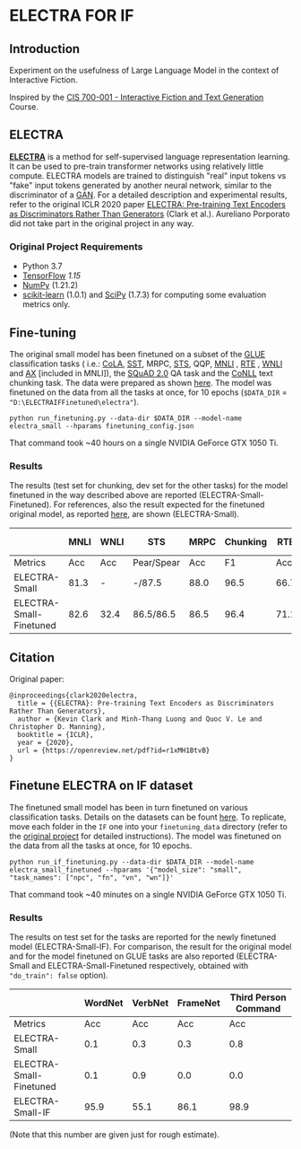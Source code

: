 # ELECTRA FOR IF

## Introduction

Experiment on the usefulness of Large Language Model in the context of Interactive Fiction.

Inspired by
the [CIS 700-001 - Interactive Fiction and Text Generation](https://interactive-fiction-class.org/index.html)
Course.

## ELECTRA

[**ELECTRA**](https://github.com/google-research/electra) is a method for self-supervised language representation
learning. It can be used to pre-train transformer networks using relatively little compute. ELECTRA models are trained
to distinguish "real" input tokens vs "fake" input tokens generated by another neural network, similar to the
discriminator of a [GAN](https://arxiv.org/pdf/1406.2661.pdf). For a detailed description and experimental results,
refer to the original ICLR 2020 paper
[ELECTRA: Pre-training Text Encoders as Discriminators Rather Than Generators](https://openreview.net/pdf?id=r1xMH1BtvB)
(Clark et al.). Aureliano Porporato did not take part in the original project in any way.

### Original Project Requirements

* Python 3.7
* [TensorFlow](https://www.tensorflow.org/) _1.15_
* [NumPy](https://numpy.org/) (1.21.2)
* [scikit-learn](https://scikit-learn.org/stable/) (1.0.1) and [SciPy](https://www.scipy.org/) (1.7.3) for computing
  some evaluation metrics only.

## Fine-tuning

The original small model has been finetuned on a subset of the [GLUE](https://gluebenchmark.com/) classification tasks (
i.e.: [CoLA](https://nyu-mll.github.io/CoLA/), [SST](https://nlp.stanford.edu/sentiment/index.html),
MRPC, [STS](http://ixa2.si.ehu.eus/stswiki/index.php/STSbenchmark), QQP, [MNLI](https://cims.nyu.edu/~sbowman/)
, [RTE](https://aclweb.org/aclwiki/Recognizing_Textual_Entailment)
, [WNLI](https://cs.nyu.edu/~davise/papers/WinogradSchemas/WS.html) and [AX](https://gluebenchmark.com/diagnostics)
[included in MNLI]), the [SQuAD 2.0](https://rajpurkar.github.io/SQuAD-explorer/) QA task and the
[CoNLL](https://www.clips.uantwerpen.be/conll2000/chunking/) text chunking task. The data were prepared as
shown [here](https://github.com/google-research/electra#setup-1). The model was finetuned on the data from all the tasks
at once, for 10 epochs (`$DATA_DIR` = `"D:\ELECTRAIFFinetuned\electra"`).

`python run_finetuning.py --data-dir $DATA_DIR --model-name electra_small --hparams finetuning_config.json`

That command took ~40 hours on a single NVIDIA GeForce GTX 1050 Ti.

### Results

The results (test set for chunking, dev set for the other tasks) for the model finetuned in the way described above are
reported (ELECTRA-Small-Finetuned). For references, also the result expected for the finetuned original model, as
reported [here](https://github.com/google-research/electra#expected-results), are shown (ELECTRA-Small).

|  | MNLI | WNLI | STS | MRPC | Chunking | RTE | QQP | SST | SQuAD 2.0 | CoLA |
| --- | --- | --- | --- | --- | ---  | --- | --- | --- | --- | --- |
| Metrics | Acc | Acc | Pear/Spear | Acc  | F1 | Acc | Acc | Acc | EM | MCC |
| ELECTRA-Small | 81.3 | - | -/87.5 |  88.0 | 96.5  | 66.7 | 89.0 | 91.2 | 70.1 | 57.0 |
| ELECTRA-Small-Finetuned | 82.6 | 32.4 | 86.5/86.5 |  86.5 | 96.4 | 71.1 | 90.3 | 89.8 | 70.1 |  49.7 |

## Citation

Original paper:

```
@inproceedings{clark2020electra,
  title = {{ELECTRA}: Pre-training Text Encoders as Discriminators Rather Than Generators},
  author = {Kevin Clark and Minh-Thang Luong and Quoc V. Le and Christopher D. Manning},
  booktitle = {ICLR},
  year = {2020},
  url = {https://openreview.net/pdf?id=r1xMH1BtvB}
}
```

## Finetune ELECTRA on IF dataset

The finetuned small model has been in turn finetuned on various classification tasks. Details on the datasets can be
fount [here](https://github.com/aporporato/jericho-corpora). To replicate, move each folder in the `IF` one into
your `finetuning_data` directory (refer to
the [original project](https://github.com/google-research/electra#finetune-electra-on-a-glue--task) for detailed
instructions). The model was finetuned on the data from all the tasks at once, for 10 epochs.

```
python run_if_finetuning.py --data-dir $DATA_DIR --model-name electra_small_finetuned --hparams '{"model_size": "small", "task_names": ["npc", "fn", "vn", "wn"]}'
```

That command took ~40 minutes on a single NVIDIA GeForce GTX 1050 Ti.

### Results

The results on test set for the tasks are reported for the newly finetuned model (ELECTRA-Small-IF). For comparison, the
result for the original model and for the model finetuned on GLUE tasks are also reported (ELECTRA-Small and
ELECTRA-Small-Finetuned respectively, obtained with `"do_train": false` option).

|  | WordNet | VerbNet | FrameNet | Third Person Command |
| --- | --- | --- | --- | --- |
| Metrics | Acc | Acc | Acc | Acc |
| ELECTRA-Small | 0.1 | 0.3 | 0.3 | 0.8 |
| ELECTRA-Small-Finetuned | 0.1 | 0.9 | 0.0 | 0.0 |
| ELECTRA-Small-IF | 95.9 | 55.1 | 86.1 | 98.9 |

(Note that this number are given just for rough estimate).

